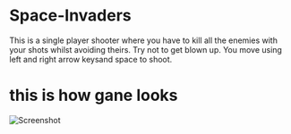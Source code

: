 # Space-Invaders
This is a single player shooter where you have to kill all the enemies with your shots whilst avoiding theirs. Try not to get blown up. You move using left and right arrow keysand space to shoot.


# this is how gane looks
![Screenshot](https://user-images.githubusercontent.com/79054391/146771482-cd6926a4-91b9-46c3-b306-a0a2b99fc14c.png)
